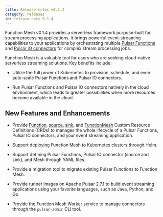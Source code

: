 ```yaml
---
title: Release notes v0.1.4
category: releases
id: release-note-0-1-4
---
```


Function Mesh v0.1.4 provides a serverless framework purpose-built for stream processing applications. It brings powerful event-streaming capabilities to your applications by orchestrating multiple [Pulsar Functions](/functions/function-overview.md) and [Pulsar IO connectors](/connectors/pulsar-io-overview.md) for complex stream processing jobs.

Function Mesh is a valuable tool for users who are seeking cloud-native serverless streaming solutions. Key benefits include:

- Utilize the full power of Kubernetes to provision, schedule, and even auto-scale Pulsar Functions and Pulsar IO connectors.

- Run Pulsar Functions and Pulsar IO connectors natively in the cloud environment, which leads to greater possibilities when more resources become available in the cloud.

## New Features and Enhancements

- Provide [Function](/functions/function-crd.md), [source](/connectors/io-crd-config/source-crd-config.md), [sink](/connectors/io-crd-config/sink-crd-config.md), and [FunctionMesh](/function-mesh/function-mesh-crd.md) Custom Resource Definitions (CRDs) to manages the whole lifecycle of a Pulsar Functions, Pulsar IO connectors, and your event streaming application.

- Support deploying Function Mesh to Kubernetes clusters through Helm.

- Support defining Pulsar Functions, Pulsar IO connector (source and sink), and Mesh through YAML files.

- Provide a migration tool to migrate existing Pulsar Functions to Function Mesh.

- Provide runner images on Apache Pulsar 2.7.1 to build event streaming applications using your favorite languages, such as Java, Python, and Go.

- Provide the Function Mesh Worker service to manage connectors through the `pulsar-admin` CLI tool.
